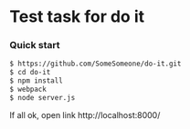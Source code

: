 # Test task for do it 

### Quick start

```sh
$ https://github.com/SomeSomeone/do-it.git
$ cd do-it
$ npm install
$ webpack
$ node server.js
```
If all ok, open link http://localhost:8000/
